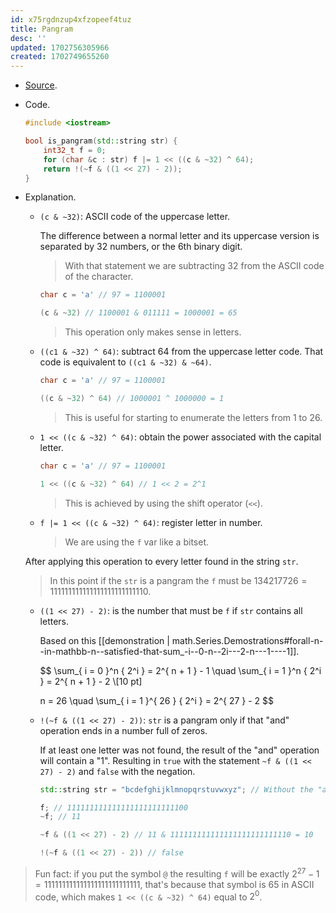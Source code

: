```yaml
---
id: x75rgdnzup4xfzopeef4tuz
title: Pangram
desc: ''
updated: 1702756305966
created: 1702749655260
---
```


- [Source](https://exercism.org/tracks/cpp/exercises/pangram/solutions/akkanath-1863715).

- Code.

	```CPP
	#include <iostream>

	bool is_pangram(std::string str) {
		int32_t f = 0;
		for (char &c : str) f |= 1 << ((c & ~32) ^ 64);
		return !(~f & ((1 << 27) - 2));
	}
	```

- Explanation.

	- `(c & ~32)`: ASCII code of the uppercase letter.

		The difference between a normal letter and its uppercase version is separated by 32 numbers, or the 6th binary digit.

		> With that statement we are subtracting 32 from the ASCII code of the character.

		```CPP
		char c = 'a' // 97 = 1100001

		(c & ~32) // 1100001 & 011111 = 1000001 = 65
		```

		> This operation only makes sense in letters.

	- `((c1 & ~32) ^ 64)`: subtract 64 from the uppercase letter code. That code is equivalent to `((c1 & ~32) & ~64)`.

		```CPP
		char c = 'a' // 97 = 1100001

		((c & ~32) ^ 64) // 1000001 ^ 1000000 = 1
		```

		> This is useful for starting to enumerate the letters from 1 to 26.

	- `1 << ((c & ~32) ^ 64)`: obtain the power associated with the capital letter.

		```CPP
		char c = 'a' // 97 = 1100001

		1 << ((c & ~32) ^ 64) // 1 << 2 = 2^1
		```

		> This is achieved by using the shift operator (`<<`).

	- `f |= 1 << ((c & ~32) ^ 64)`: register letter in number.

		> We are using the `f` var like a bitset.

	After applying this operation to every letter found in the string `str`.

	> In this point if the `str` is a pangram the `f` must be $134217726 = 111111111111111111111111110$.

	- `((1 << 27) - 2)`: is the number that must be `f` if `str` contains all letters.

		Based on this [[demonstration | math.Series.Demostrations#forall-n--in-mathbb-n--satisfied-that-sum_-i--0-n--2i---2-n---1----1]].

		$$
		\sum_{ i = 0 }^n { 2^i } = 2^{ n + 1 } - 1 \quad \sum_{ i = 1 }^n { 2^i } = 2^{ n + 1 } - 2 \\[10 pt]

		n = 26 \quad \sum_{ i = 1 }^{ 26 } { 2^i } = 2^{ 27 } - 2
		$$

	- `!(~f & ((1 << 27) - 2))`: `str` is a pangram only if that "and" operation ends in a number full of zeros.

		If at least one letter was not found, the result of the "and" operation will contain a "1". Resulting in `true` with the statement `~f & ((1 << 27) - 2)` and `false` with the negation.

		```CPP
		std::string str = "bcdefghijklmnopqrstuvwxyz"; // Without the "a" letter

		f; // 111111111111111111111111100
		~f; // 11

		~f & ((1 << 27) - 2) // 11 & 111111111111111111111111110 = 10

		!(~f & ((1 << 27) - 2)) // false
		```

> Fun fact: if you put the symbol `@` the resulting `f` will be exactly $2^27 - 1 = 111111111111111111111111111$, that's because that symbol is $65$ in ASCII code, which makes `1 << ((c & ~32) ^ 64)` equal to $2^0$.
